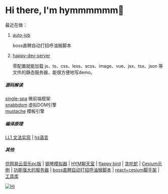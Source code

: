 
<!-- 个人介绍 --> 
<h1>Hi there, I'm hymmmmmm👋</h1>
<!-- <image width='200' src='./image/logo.gif' /> -->

最近在做：

1. [auto-job](https://github.com/18023785187/auto-job)

    boss直聘自动打招呼油猴脚本

2. [happy-dev-server](https://github.com/18023785187/happy-dev-server)

    零配置就能加载 js、ts、css、less、scss、image、vue、jsx、tsx、json 等文件的静态服务器，能很方便地写demo。

<p>
<h5>源码解读</h5>
<div>
  <a href="https://github.com/18023785187/single-spa" title='single-spa'>single-spa</a>
  <span>微前端框架</span>
</div>
<div>
  <a href="https://github.com/18023785187/my_snabbdom" title='snabbdom'>snabbdom</a>
  <span>虚拟DOM引擎</span>
</div>
<div>
  <a href="https://github.com/18023785187/my_mustache" title='mustache'>mustache</a>
  <span>模板引擎</span>
</div>
<h5>编译原理</h5>
<div>
  <a href="https://github.com/18023785187/LL1" title='LL1 文法实现'>LL1 文法实现</a> |
  <a href="https://github.com/18023785187/hs" title='hs语言'>hs语言</a>
</div>
<h5>其他</h5>
<div>
  <a href="https://github.com/18023785187/music" title='仿网易云音乐pc版'>仿网易云音乐pc版</a>
  |
  <a href="https://github.com/18023785187/piano" title='钢琴模拟器'>钢琴模拟器</a>
  |
  <a href="https://github.com/18023785187/ws" title='ws'>HYM聊天室</a>
  |
  <a href="https://github.com/18023785187/flappy_bird" title='flappy bird'>flappy bird</a>
  |
  <a href="https://github.com/18023785187/snake-path" title='贪吃蛇'>贪吃蛇</a>
  |
  <a href="https://github.com/18023785187/cesium_study" title='Cesium示例'>Cesium示例</a>
  |
  <a href="https://github.com/18023785187/happy-dev-server" title='happy-dev-server'>功能强大的服务器</a>
  |
  <a href="https://github.com/18023785187/auto-job" title='auto-job'>boss直聘自动打招呼油猴脚本</a>
  |
  <a href="https://github.com/18023785187/hym-react-cli" title='hym-react-cli'>react+cesium脚手架</a>
  |
  <a href="https://github.com/18023785187/h-tools" title='h-tools-js'>工具库</a>
</div>
</p>

<!-- 积分面板start -->
<a href="https://github.com/18023785187" title='Hi'>
  <img align="center" src="https://github-readme-stats.vercel.app/api?username=18023785187&count_private=true&show_icons=true&theme=tokyonight&custom_title=My%20GitHub%20Stats" alt="Hi" />
</a>
<!-- 积分面板end -->

